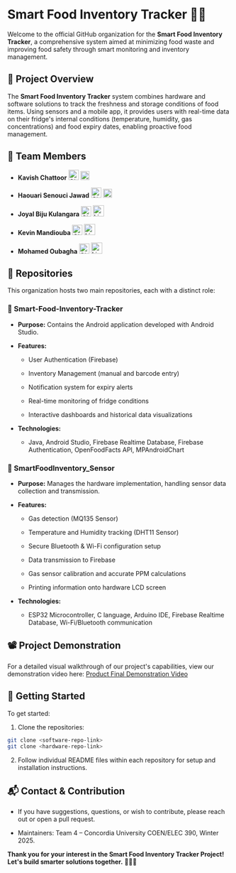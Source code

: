 Smart Food Inventory Tracker 🍎📱
=================================

Welcome to the official GitHub organization for the **Smart Food Inventory Tracker**, a comprehensive system aimed at minimizing food waste and improving food safety through smart monitoring and inventory management.

📌 Project Overview
-------------------

The **Smart Food Inventory Tracker** system combines hardware and software solutions to track the freshness and storage conditions of food items. Using sensors and a mobile app, it provides users with real-time data on their fridge's internal conditions (temperature, humidity, gas concentrations) and food expiry dates, enabling proactive food management.

👥 Team Members
-------------------------

- **Kavish Chattoor** [<img src="https://github.githubassets.com/images/modules/logos_page/GitHub-Mark.png" alt="GitHub" width="23"/>](https://github.com/kav0321) [<img src="https://upload.wikimedia.org/wikipedia/commons/c/ca/LinkedIn_logo_initials.png" alt="LinkedIn" width="20"/>](https://www.linkedin.com/in/kavish-chattoor-a44345193/) 

- **Haouari Senouci Jawad** [<img src="https://github.githubassets.com/images/modules/logos_page/GitHub-Mark.png" alt="GitHub" width="23"/>](https://github.com/predateur324) [<img src="https://upload.wikimedia.org/wikipedia/commons/c/ca/LinkedIn_logo_initials.png" alt="LinkedIn" width="20"/>](https://www.linkedin.com/in/jawad-houri-054273336/) 

- **Joyal Biju Kulangara** [<img src="https://github.githubassets.com/images/modules/logos_page/GitHub-Mark.png" alt="GitHub" width="23"/>](https://github.com/Joyal99) [<img src="https://upload.wikimedia.org/wikipedia/commons/c/ca/LinkedIn_logo_initials.png" alt="LinkedIn" width="25"/>](https://linkedin.com/in/jbk79) 

- **Kevin Mandiouba** [<img src="https://github.githubassets.com/images/modules/logos_page/GitHub-Mark.png" alt="GitHub" width="23"/>](https://github.com/KevinMandiouba) [<img src="https://upload.wikimedia.org/wikipedia/commons/c/ca/LinkedIn_logo_initials.png" alt="LinkedIn" width="25"/>](https://linkedin.com/in/kevinmandiouba) 

- **Mohamed Oubagha** [<img src="https://github.githubassets.com/images/modules/logos_page/GitHub-Mark.png" alt="GitHub" width="23"/>](https://github.com/c-moha) [<img src="https://upload.wikimedia.org/wikipedia/commons/c/ca/LinkedIn_logo_initials.png" alt="LinkedIn" width="25"/>](https://linkedin.com/in/mohamed-oubagha-20799520a) 

🚧 Repositories
---------------

This organization hosts two main repositories, each with a distinct role:

### 📲 Smart-Food-Inventory-Tracker

*   **Purpose:** Contains the Android application developed with Android Studio.
    
*   **Features:**
    
    *   User Authentication (Firebase)
        
    *   Inventory Management (manual and barcode entry)
        
    *   Notification system for expiry alerts
        
    *   Real-time monitoring of fridge conditions
        
    *   Interactive dashboards and historical data visualizations
        
*   **Technologies:**
    
    *   Java, Android Studio, Firebase Realtime Database, Firebase Authentication, OpenFoodFacts API, MPAndroidChart
        

### 🔧 SmartFoodInventory\_Sensor

*   **Purpose:** Manages the hardware implementation, handling sensor data collection and transmission.
    
*   **Features:**
    
    *   Gas detection (MQ135 Sensor)
        
    *   Temperature and Humidity tracking (DHT11 Sensor)
        
    *   Secure Bluetooth & Wi-Fi configuration setup
        
    *   Data transmission to Firebase
        
    *   Gas sensor calibration and accurate PPM calculations
 
    *   Printing information onto hardware LCD screen
        
*   **Technologies:**
    
    *   ESP32 Microcontroller, C language, Arduino IDE, Firebase Realtime Database, Wi-Fi/Bluetooth communication
        

📽️ Project Demonstration
-------------------------

For a detailed visual walkthrough of our project's capabilities, view our demonstration video here: [Product Final Demonstration Video](https://www.youtube.com/watch?v=IpNYZnkPiDw)

🚀 Getting Started
------------------

To get started:

1.  Clone the repositories:
    
```bash
git clone <software-repo-link>
git clone <hardware-repo-link>
```

2. Follow individual README files within each repository for setup and installation instructions.
    

📬 Contact & Contribution
-------------------------

*   If you have suggestions, questions, or wish to contribute, please reach out or open a pull request.
    
*   Maintainers: Team 4 – Concordia University COEN/ELEC 390, Winter 2025.

   

**Thank you for your interest in the Smart Food Inventory Tracker Project! Let's build smarter solutions together.** 🍏📲✨

